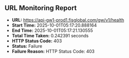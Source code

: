 ## URL Monitoring Report

- **URL:** https://api-gw1-prod1.fisglobal.com/gw/v1/health
- **Start Time:** 2025-10-01T05:17:20.888164
- **End Time:** 2025-10-01T05:17:21.130555
- **Total Time Taken:** 0.242391 seconds
- **HTTP Status Code:** 403
- **Status:** Failure
- **Failure Reason:** HTTP Status Code: 403
